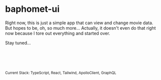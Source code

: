 # baphomet-ui

Right now, this is just a simple app that can view and change movie data. But hopes to be, oh, so much more... Actually, it doesn't even do that right now because I tore out everything and started over. 

Stay tuned...

<br>
<br>
<br>
<br>
<sub>
Current Stack: TypeScript, React, Tailwind, ApolloClient, GraphQL
</sub>
